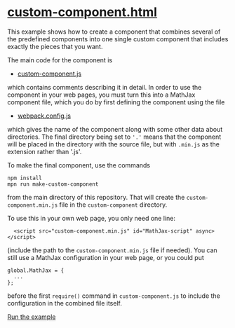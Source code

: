 # [custom-component.html](https://mathjax.github.io/mj3-demos/custom-component/custom-component.html)

This example shows how to create a component that combines several of the predefined components into one single custom component that includes exactly the pieces that you want.

The main code for the component is

* [custom-component.js](custom-component.js)

which contains comments describing it in detail.  In order to use the component in your web pages, you must turn this into a MathJax component file, which you do by first defining the component using the file

* [webpack.config.js](webpack.config.js)

which gives the name of the component along with some other data about directories.  The final directory being set to `'.'` means that the component will be placed in the directory with the source file, but with `.min.js` as the extension rather than '.js'.

To make the final component, use the commands

```
npm install
mpn run make-custom-component
```

from the main directory of this repository.  That will create the `custom-component.min.js` file in the `custom-component` directory.

To use this in your own web page, you only need one line:

```
  <script src="custom-component.min.js" id="MathJax-script" async></script>
```

(include the path to the `custom-component.min.js` file if needed).  You can still use a MathJax configuration in your web page, or you could put

```
global.MathJax = {
  ...
};
```

before the first `require()` command in `custom-component.js` to include the configuration in the combined file itself.

[Run the example](https://mathjax.github.io/mj3-demos/custom-component/custom-component.html)
